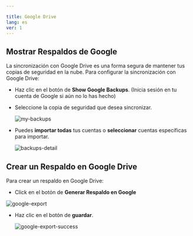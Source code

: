 ```yaml
---

title: Google Drive
lang: es
ver: 1
---
```


## Mostrar Respaldos de Google

La sincronización con Google Drive es una forma segura de mantener tus copias de seguridad en la nube. Para configurar la sincronización con Google Drive:

<!-- - Debes iniciar sesión en tu cuenta de Google Drive.

- Una vez que hayas iniciado sesión, verás tu lista de respaldos. -->
- Haz clic en el botón de **Show Google Backups**. (Inicia sesión en tu cuenta de Google si aún no lo has hecho)

- Seleccione la copia de seguridad que desea sincronizar.

  ![my-backups](/img/docs/my-backups.webp)

- Puedes **importar todas** tus cuentas o **seleccionar** cuentas específicas para importar.

  ![backups-detail](/img/docs/backups-detail.webp)

## Crear un Respaldo en Google Drive

Para crear un respaldo en Google Drive: 

- Click en el botón de **Generar Respaldo en Google**

 ![google-export](/img/docs/google-export.webp)

- Haz clic en el botón de **guardar**.

  ![google-export-success](/img/docs/google-export-success.webp) 
